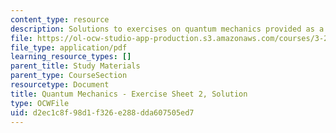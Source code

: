```yaml
---
content_type: resource
description: Solutions to exercises on quantum mechanics provided as a study aid.
file: https://ol-ocw-studio-app-production.s3.amazonaws.com/courses/3-23-electrical-optical-and-magnetic-properties-of-materials-fall-2007/d2ec1c8f98d1f326e288dda607505ed7_qm2_sol.pdf
file_type: application/pdf
learning_resource_types: []
parent_title: Study Materials
parent_type: CourseSection
resourcetype: Document
title: Quantum Mechanics - Exercise Sheet 2, Solution
type: OCWFile
uid: d2ec1c8f-98d1-f326-e288-dda607505ed7
---
```

